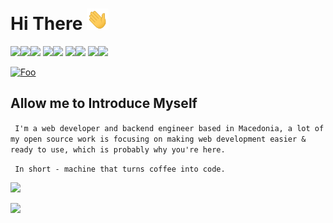 # Hi There <img src="assets/wave.gif" width="35px">

![](https://img.shields.io/badge/html5%20-%23323330.svg?&style=for-the-badge&logo=html5&logoColor=%23E34F26)![](https://img.shields.io/badge/css3%20-%23323330.svg?&style=for-the-badge&logo=css3&logoColor=%231572B6)![](https://img.shields.io/badge/javascript%20-%23323330.svg?&style=for-the-badge&logo=javascript&logoColor=%23F7DF1E)
![](https://img.shields.io/badge/django%20-%23323330.svg?&style=for-the-badge&logo=django&logoColor=23092E20)![](https://img.shields.io/badge/react%20-%23323330.svg?&style=for-the-badge&logo=react&logoColor=%2361DAFB)
![](https://img.shields.io/badge/php-%23323330.svg?&style=for-the-badge&logo=php&logoColor=%23777BB4)![](https://img.shields.io/badge/python%20-%23323330.svg?&style=for-the-badge&logo=python&logoColor=2314354C)
![](https://img.shields.io/badge/mysql-%23323330.svg?&style=for-the-badge&logo=mysql&logoColor=white)![](https://img.shields.io/badge/postgres-%23323330.svg?&style=for-the-badge&logo=postgresql&logoColor=%23316192)

[![Foo](https://img.shields.io/badge/astennu-%235a37dc.svg?&style=for-the-badge)](https://astennu.com)

## Allow me to Introduce Myself

` I'm a web developer and backend engineer based in Macedonia, a lot of my open source work is focusing on making web development easier & ready to use, which is probably why you're here.`

` In short - machine that turns coffee into code.`

![](http://estruyf-github.azurewebsites.net/api/VisitorHit?user=arshetamine&countColorcountColor&countColor=%235a37dc)

![](https://github-readme-stats.vercel.app/api?username=arshetamine&count_private=true&show_icons=true&theme=midnight-purple)
